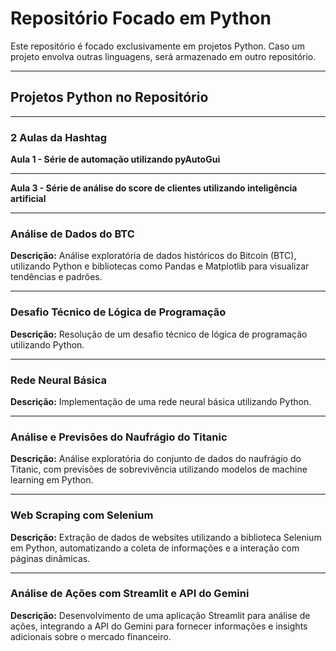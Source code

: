 # Repositório Focado em Python

Este repositório é focado exclusivamente em projetos Python. Caso um projeto envolva outras linguagens, será armazenado em outro repositório.

---

## Projetos Python no Repositório

---

### 2 Aulas da Hashtag

**Aula 1 - Série de automação utilizando pyAutoGui**

---

**Aula 3 - Série de análise do score de clientes utilizando inteligência artificial**

---

### Análise de Dados do BTC

**Descrição:** Análise exploratória de dados históricos do Bitcoin (BTC), utilizando Python e bibliotecas como Pandas e Matplotlib para visualizar tendências e padrões.

---

### Desafio Técnico de Lógica de Programação

**Descrição:** Resolução de um desafio técnico de lógica de programação utilizando Python.

---

### Rede Neural Básica

**Descrição:** Implementação de uma rede neural básica utilizando Python.

---

### Análise e Previsões do Naufrágio do Titanic

**Descrição:** Análise exploratória do conjunto de dados do naufrágio do Titanic, com previsões de sobrevivência utilizando modelos de machine learning em Python.

---

### Web Scraping com Selenium

**Descrição:** Extração de dados de websites utilizando a biblioteca Selenium em Python, automatizando a coleta de informações e a interação com páginas dinâmicas.

---

### Análise de Ações com Streamlit e API do Gemini

**Descrição:** Desenvolvimento de uma aplicação Streamlit para análise de ações, integrando a API do Gemini para fornecer informações e insights adicionais sobre o mercado financeiro.
